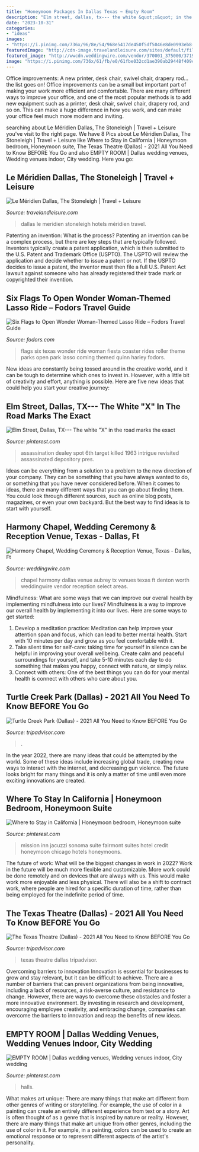 ```yaml
---
title: "Honeymoon Packages In Dallas Texas ~ Empty Room"
description: "Elm street, dallas, tx--- the white &quot;x&quot; in the road marks the exact"
date: "2023-10-31"
categories:
- "ideas"
images:
- "https://i.pinimg.com/736x/96/8e/54/968e5417de450f5df5046e8de0993eb8--kennedy-assassination-elm-street.jpg"
featuredImage: "http://cdn-image.travelandleisure.com/sites/default/files/styles/1600x1000/public/1449170780/le-meridien-dallas-da1215.jpg?itok=7A5MUWYC"
featured_image: "http://wwcdn.weddingwire.com/vendor/370001_375000/371917/thumbnails/1200x1200_1376390847252-018a.jpg"
image: "https://i.pinimg.com/736x/61/fb/e0/61fbe032cd1ae390ab29448f409ce498--empty-room-dallas-wedding.jpg"
---
```



Office improvements: A new printer, desk chair, swivel chair, drapery rod... the list goes on!
Office improvements can be a small but important part of making your work more efficient and comfortable. There are many different ways to improve your office, and one of the most popular methods is to add new equipment such as a printer, desk chair, swivel chair, drapery rod, and so on. This can make a huge difference in how you work, and can make your office feel much more modern and inviting.

	

		
searching about Le Méridien Dallas, The Stoneleigh | Travel + Leisure you've visit to the right page. We have 8 Pics about Le Méridien Dallas, The Stoneleigh | Travel + Leisure like Where to Stay in California | Honeymoon bedroom, Honeymoon suite, The Texas Theatre (Dallas) - 2021 All You Need to Know BEFORE You Go and also EMPTY ROOM | Dallas wedding venues, Wedding venues indoor, City wedding. Here you go:
		
    
## Le Méridien Dallas, The Stoneleigh | Travel + Leisure

<img loading=lazy src="http://cdn-image.travelandleisure.com/sites/default/files/styles/1600x1000/public/1449170780/le-meridien-dallas-da1215.jpg?itok=7A5MUWYC" onerror="this.onerror=null;this.src='https://tse1.mm.bing.net/th?id=OIP.DgnKVFAWbohllQxl0-O31QHaEo&amp;pid=15.1';" alt="Le Méridien Dallas, The Stoneleigh | Travel + Leisure">

_Source: travelandleisure.com_

>dallas le meridien stoneleigh hotels méridien travel. 

	

Patenting an invention: What is the process?
Patenting an invention can be a complex process, but there are key steps that are typically followed. Inventors typically create a patent application, which is then submitted to the U.S. Patent and Trademark Office (USPTO). The USPTO will review the application and decide whether to issue a patent or not. If the USPTO decides to issue a patent, the inventor must then file a full U.S. Patent Act lawsuit against someone who has already registered their trade mark or copyrighted their invention.

    
## Six Flags To Open Wonder Woman-Themed Lasso Ride – Fodors Travel Guide

<img loading=lazy src="https://cdn.fodors.com/wp-content/uploads/2017/08/Six-Flags-Fiesta-Texas.jpg" onerror="this.onerror=null;this.src='https://tse2.mm.bing.net/th?id=OIP.2KM4Fx8ecFWd-1576TZpZQHaE8&amp;pid=15.1';" alt="Six Flags to Open Wonder Woman-Themed Lasso Ride – Fodors Travel Guide">

_Source: fodors.com_

>flags six texas wonder ride woman fiesta coaster rides roller theme parks open park lasso coming themed quinn harley fodors. 

	

New ideas are constantly being tossed around in the creative world, and it can be tough to determine which ones to invest in. However, with a little bit of creativity and effort, anything is possible. Here are five new ideas that could help you start your creative journey:  

    
## Elm Street, Dallas, TX--- The White &quot;X&quot; In The Road Marks The Exact

<img loading=lazy src="https://i.pinimg.com/736x/96/8e/54/968e5417de450f5df5046e8de0993eb8--kennedy-assassination-elm-street.jpg" onerror="this.onerror=null;this.src='https://tse4.mm.bing.net/th?id=OIP.3yFEzna5lkpnsw1cdbiPNAHaJ4&amp;pid=15.1';" alt="Elm Street, Dallas, TX--- The white &quot;X&quot; in the road marks the exact">

_Source: pinterest.com_

>assassination dealey spot 6th target killed 1963 intrigue revisited assassinated depository pres. 

	

Ideas can be everything from a solution to a problem to the new direction of your company. They can be something that you have always wanted to do, or something that you have never considered before. When it comes to ideas, there are many different ways that you can go about finding them. You could look through different sources, such as online blog posts, magazines, or even your own backyard. But the best way to find ideas is to start with yourself.

    
## Harmony Chapel, Wedding Ceremony &amp; Reception Venue, Texas - Dallas, Ft

<img loading=lazy src="http://wwcdn.weddingwire.com/vendor/370001_375000/371917/thumbnails/1200x1200_1376390847252-018a.jpg" onerror="this.onerror=null;this.src='https://tse4.mm.bing.net/th?id=OIP.a8H37KYr2grRPRgig1uhdgHaHa&amp;pid=15.1';" alt="Harmony Chapel, Wedding Ceremony &amp; Reception Venue, Texas - Dallas, Ft">

_Source: weddingwire.com_

>chapel harmony dallas venue aubrey tx venues texas ft denton worth weddingwire vendor reception select areas. 

	

Mindfulness: What are some ways that we can improve our overall health by implementing mindfulness into our lives?
Mindfulness is a way to improve our overall health by implementing it into our lives. Here are some ways to get started: 
1. Develop a meditation practice: Meditation can help improve your attention span and focus, which can lead to better mental health. Start with 10 minutes per day and grow as you feel comfortable with it. 
2. Take silent time for self-care: taking time for yourself in silence can be helpful in improving your overall wellbeing. Create calm and peaceful surroundings for yourself, and take 5-10 minutes each day to do something that makes you happy, connect with nature, or simply relax. 
3. Connect with others: One of the best things you can do for your mental health is connect with others who care about you.

    
## Turtle Creek Park (Dallas) - 2021 All You Need To Know BEFORE You Go

<img loading=lazy src="https://media-cdn.tripadvisor.com/media/photo-s/05/ba/57/54/turtle-creek-greenbelt.jpg" onerror="this.onerror=null;this.src='https://tse2.mm.bing.net/th?id=OIP.O0lRbZ8LqQVBxBdtfvZKJAHaE-&amp;pid=15.1';" alt="Turtle Creek Park (Dallas) - 2021 All You Need to Know BEFORE You Go">

_Source: tripadvisor.com_

>. 

	

In the year 2022, there are many ideas that could be attempted by the world. Some of these ideas include increasing global trade, creating new ways to interact with the internet, and decreasing gun violence. The future looks bright for many things and it is only a matter of time until even more exciting innovations are created.

    
## Where To Stay In California | Honeymoon Bedroom, Honeymoon Suite

<img loading=lazy src="https://i.pinimg.com/originals/19/a4/87/19a487b2e6a84ecb08491f3edde43cdb.jpg" onerror="this.onerror=null;this.src='https://tse1.mm.bing.net/th?id=OIP.W1dvb8rNHws6GgZhUvxkWQAAAA&amp;pid=15.1';" alt="Where to Stay in California | Honeymoon bedroom, Honeymoon suite">

_Source: pinterest.com_

>mission inn jacuzzi sonoma suite fairmont suites hotel credit honeymoon chicago hotels honeymoons. 

	

The future of work: What will be the biggest changes in work in 2022?
Work in the future will be much more flexible and customizable. More work could be done remotely and on devices that are always with us. This would make work more enjoyable and less physical. There will also be a shift to contract work, where people are hired for a specific duration of time, rather than being employed for the indefinite period of time.

    
## The Texas Theatre (Dallas) - 2021 All You Need To Know BEFORE You Go

<img loading=lazy src="https://media-cdn.tripadvisor.com/media/photo-s/12/18/22/75/the-texas-theatre.jpg" onerror="this.onerror=null;this.src='https://tse4.mm.bing.net/th?id=OIP.6t1_hAnnJ72L91QiRJ9L6QHaFj&amp;pid=15.1';" alt="The Texas Theatre (Dallas) - 2021 All You Need to Know BEFORE You Go">

_Source: tripadvisor.com_

>texas theatre dallas tripadvisor. 

	

Overcoming barriers to innovation
Innovation is essential for businesses to grow and stay relevant, but it can be difficult to achieve. There are a number of barriers that can prevent organizations from being innovative, including a lack of resources, a risk-averse culture, and resistance to change.
However, there are ways to overcome these obstacles and foster a more innovative environment. By investing in research and development, encouraging employee creativity, and embracing change, companies can overcome the barriers to innovation and reap the benefits of new ideas.

    
## EMPTY ROOM | Dallas Wedding Venues, Wedding Venues Indoor, City Wedding

<img loading=lazy src="https://i.pinimg.com/736x/61/fb/e0/61fbe032cd1ae390ab29448f409ce498--empty-room-dallas-wedding.jpg" onerror="this.onerror=null;this.src='https://tse2.mm.bing.net/th?id=OIP.QJfo4ce0l6hfVjxrgIxLQwHaE6&amp;pid=15.1';" alt="EMPTY ROOM | Dallas wedding venues, Wedding venues indoor, City wedding">

_Source: pinterest.com_

>halls. 

	

What makes art unique: There are many things that make art different from other genres of writing or storytelling. For example, the use of color in a painting can create an entirely different experience from text or a story.
Art is often thought of as a genre that is inspired by nature or reality. However, there are many things that make art unique from other genres, including the use of color in it. For example, in a painting, colors can be used to create an emotional response or to represent different aspects of the artist's personality.

